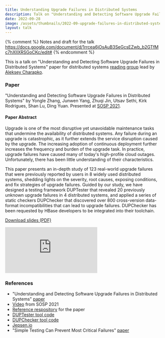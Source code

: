 ```yaml
---
title: Understanding Upgrade Failures in Distributed Systems
description: Talk on "Understanding and Detecting Software Upgrade Failures in Distributed Systems" paper for distributed systems reading group.
date: 2022-09-28
image: /assets/thumbnails/2022-09-upgrade-failures-in-distributed-systems.webp
layout: talk
---
```


{% comment %}
Notes and draft for the talk https://docs.google.com/document/d/1rrcea6jOsAuB3SeGcsEZwb_b2GTfMc7hXlIXRSGoCKc/edit#
{% endcomment %}

This is a talk on "Understanding and Detecting Software Upgrade Failures in Distributed Systems" 
paper for distributed systems [reading group](http://charap.co/category/reading-group/) 
lead by [Aleksey Charapko](https://twitter.com/AlekseyCharapko). 

### Paper
"Understanding and Detecting Software Upgrade Failures in Distributed Systems" 
by Yongle Zhang, Junwen Yang, Zhuqi Jin, Utsav Sethi, Kirk Rodrigues, Shan Lu, Ding Yuan. 
Presented at [SOSP 2021](https://dl.acm.org/doi/10.1145/3477132.3483577).

#### Paper Abstract
Upgrade is one of the most disruptive yet unavoidable maintenance tasks that undermine 
the availability of distributed systems. Any failure during an upgrade is catastrophic, 
as it further extends the service disruption caused by the upgrade. The increasing 
adoption of continuous deployment further increases the frequency and burden of the upgrade task. 
In practice, upgrade failures have caused many of today's high-profile cloud outages. 
Unfortunately, there has been little understanding of their characteristics.

This paper presents an in-depth study of 123 real-world upgrade failures that were 
previously reported by users in 8 widely used distributed systems, shedding 
lights on the severity, root causes, exposing conditions, and fix strategies of upgrade 
failures. Guided by our study, we have designed a testing framework DUPTester 
that revealed 20 previously unknown upgrade failures in 4 distributed systems, 
and applied a series of static checkers DUPChecker that discovered 
over 800 cross-version data-format incompatibilities that can lead to upgrade failures. 
DUPChecker has been requested by HBase developers to be integrated into their toolchain.

[Download slides (PDF)](/assets/talks/2022-09-upgrade-failures-in-distributed-systems.pdf)

<div class="video-container">
<script async class="speakerdeck-embed" data-id="5d8f859e5d5d4865b867d5e4b1b69f68" data-ratio="1.77777777777778" src="//speakerdeck.com/assets/embed.js"></script>
</div>

<div class="video-container">
<iframe src="https://www.youtube.com/embed/2ybZcLXbJp8" loading="lazy" frameborder="0" allowfullscreen></iframe>
</div>

### References
 - "Understanding and Detecting Software Upgrade Failures in Distributed Systems" [paper](https://dl.acm.org/doi/10.1145/3477132.3483577)
 - [Video](https://youtu.be/29-isLcDtL0) from SOSP 2021
 - [Reference respository](https://github.com/zlab-purdue/ds-upgrade) for the paper
 - [DUPTester tool code](https://gitlab.dsrg.utoronto.ca/zhuqi/DUPTester)
 - [DUPChecker tool code](https://github.com/jwjwyoung/DUPChecker)
 - [Jepsen.io](https://jepsen.io/)
 - "Simple Testing Can Prevent Most Critical Failures" [paper](https://www.usenix.org/conference/osdi14/technical-sessions/presentation/yuan)
